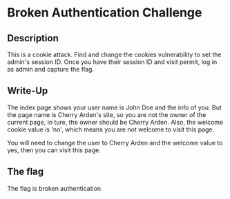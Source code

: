 # Broken Authentication Challenge

## Description

This is a cookie attack. Find and change the cookies vulnerability to set the admin's session ID.
Once you have their session ID and visit permit, log in as admin and capture the flag.

## Write-Up

The index page shows your user name is John Doe and the info of you. But the page name is Cherry Arden's site, 
so you are not the owner of the current page, in ture, the owner should be Cherry Arden.
Also, the welcome cookie value is 'no', which means you are not welcome to visit this page. 
	
You will need to change the user to Cherry Arden and the welcome value to yes, then you can visit this page.

## The flag

The flag is broken authentication